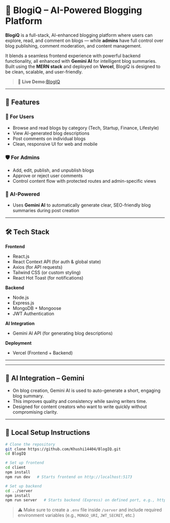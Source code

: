 # 🧠 BlogiQ – AI-Powered Blogging Platform

**BlogiQ** is a full-stack, AI-enhanced blogging platform where users can explore, read, and comment on blogs — while **admins** have full control over blog publishing, comment moderation, and content management.

It blends a seamless frontend experience with powerful backend functionality, all enhanced with **Gemini AI** for intelligent blog summaries. Built using the **MERN stack** and deployed on **Vercel**, BlogiQ is designed to be clean, scalable, and user-friendly.

> 🔗 **Live Demo:**[BlogIQ](https://blog-7dtxajlni-khushis-projects-12a2e800.vercel.app/)

---

## 🚀 Features

### 👤 For Users

- Browse and read blogs by category (Tech, Startup, Finance, Lifestyle)
- View AI-generated blog descriptions
- Post comments on individual blogs
- Clean, responsive UI for web and mobile

### 🛡️ For Admins

- Add, edit, publish, and unpublish blogs
- Approve or reject user comments
- Control content flow with protected routes and admin-specific views

### 🤖 AI-Powered

- Uses **Gemini AI** to automatically generate clear, SEO-friendly blog summaries during post creation

---

## 🛠 Tech Stack

**Frontend**

- React.js
- React Context API (for auth & global state)
- Axios (for API requests)
- Tailwind CSS (or custom styling)
- React Hot Toast (for notifications)

**Backend**

- Node.js
- Express.js
- MongoDB + Mongoose
- JWT Authentication

**AI Integration**

- Gemini AI API (for generating blog descriptions)

**Deployment**

- Vercel (Frontend + Backend)

---

---

## 📄 AI Integration – Gemini

- On blog creation, Gemini AI is used to auto-generate a short, engaging blog summary.
- This improves quality and consistency while saving writers time.
- Designed for content creators who want to write quickly without compromising clarity.

---

## 🧪 Local Setup Instructions

```bash
# Clone the repository
git clone https://github.com/Khushi14404/BlogIQ.git
cd BlogIQ

# Set up frontend
cd client
npm install
npm run dev   # Starts frontend on http://localhost:5173

# Set up backend
cd ../server
npm install
npm run server   # Starts backend (Express) on defined port, e.g., http://localhost:3000
```

> ⚠️ Make sure to create a `.env` file inside `/server` and include required environment variables (e.g., `MONGO_URI`, `JWT_SECRET`, etc.)
